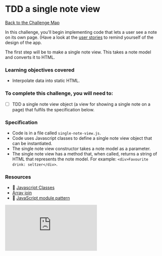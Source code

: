 # TDD a single note view

[Back to the Challenge Map](00_challenge_track.md)

In this challenge, you'll begin implementing code that lets a user see a note on its own page. (Have a look at the [user stories](notes_app_user_stories.md) to remind yourself of the design of the app.

The first step will be to make a single note view.  This takes a note model and converts it to HTML.

### Learning objectives covered

- Interpolate data into static HTML.

### To complete this challenge, you will need to:

- [ ] TDD a single note view object (a view for showing a single note on a page) that fulfils the specification below.

### Specification

- Code is in a file called `single-note-view.js`.
- Code uses Javascript classes to define a single note view object that can be instantiated.
- The single note view constructor takes a note model as a parameter.
- The single note view has a method that, when called, returns a string of HTML that represents the note model.  For example: `<div>Favourite drink: seltzer</div>`.

### Resources

- :pill: [Javascript Classes](https://github.com/makersacademy/course/blob/master/pills/js_classes.md)
- [Array join](https://developer.mozilla.org/en/docs/Web/JavaScript/Reference/Global_Objects/Array/join)
- :pill: [JavaScript module pattern](https://github.com/makersacademy/course/blob/master/pills/javascript_module_pattern.md)


![Tracking pixel](https://githubanalytics.herokuapp.com/course/further_javascript/07_single_note_view.md)
